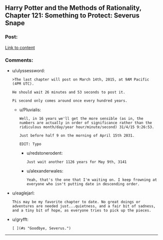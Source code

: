 ## Harry Potter and the Methods of Rationality, Chapter 121: Something to Protect: Severus Snape

### Post:

[Link to content](http://hpmor.com/chapter/121)

### Comments:

- u/ulyssessword:
  ```
  >The last chapter will post on March 14th, 2015, at 9AM Pacific (4PM UTC).

  He should wait 26 minutes and 53 seconds to post it.

  Pi second only comes around once every hundred years.
  ```

  - u/Pluvialis:
    ```
    Well, in 16 years we'll get the more sensible (as in, the numbers are actually in order of significance rather than the ridiculous month/day/year hour/minute/second) 31/4/15 9:26:53.

    Just before half 9 on the morning of April 15th 2031.

    EDIT: Typo
    ```

    - u/redstonerodent:
      ```
      Just wait another 1126 years for May 9th, 3141
      ```

    - u/alexanderwales:
      ```
      Yeah, that's the one that I'm waiting on. I keep frowning at everyone who isn't putting date in descending order.
      ```

- u/eaglejarl:
  ```
  This may be my favorite chapter to date. No great doings or adventures are needed just...quietness, and a fair bit of sadness, and a tiny bit of hope, as everyone tries to pick up the pieces.
  ```

- u/gryfft:
  ```
  [ ](#s "Goodbye, Severus.")
  ```

---

